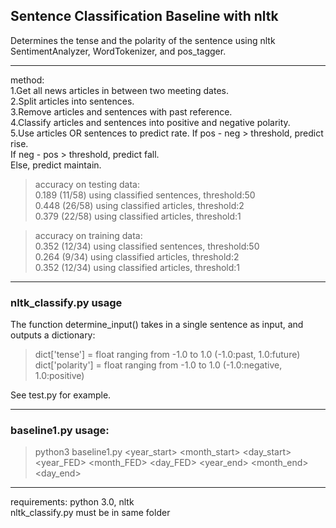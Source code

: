 ## Sentence Classification Baseline with nltk  
Determines the tense and the polarity of the sentence using nltk SentimentAnalyzer, WordTokenizer, and pos_tagger.  

---

method:  
1.Get all news articles in between two meeting dates.  
2.Split articles into sentences.  
3.Remove articles and sentences with past reference.  
4.Classify articles and sentences into positive and negative polarity.  
5.Use articles OR sentences to predict rate.
If pos - neg > threshold, predict rise.  
If neg - pos > threshold, predict fall.  
Else, predict maintain.  

> accuracy on testing data:  
> 0.189 (11/58) using classified sentences, threshold:50  
> 0.448 (26/58) using classified articles, threshold:2  
> 0.379 (22/58) using classified articles, threshold:1   

> accuracy on training data:  
> 0.352 (12/34) using classified sentences, threshold:50  
> 0.264 (9/34) using classified articles, threshold:2  
> 0.352 (12/34) using classified articles, threshold:1  

---

### nltk_classify.py usage  
The function determine_input() takes in a single sentence as input, and outputs a dictionary:  
> dict['tense'] = float ranging from -1.0 to 1.0 (-1.0:past, 1.0:future)  
> dict['polarity'] = float ranging from -1.0 to 1.0 (-1.0:negative, 1.0:positive)  

See test.py for example.  

---

### baseline1.py usage:
> python3 baseline1.py <year_start> <month_start> <day_start> <year_FED> <month_FED> <day_FED> <year_end> <month_end> <day_end>

---

requirements: python 3.0, nltk  
nltk_classify.py must be in same folder  
